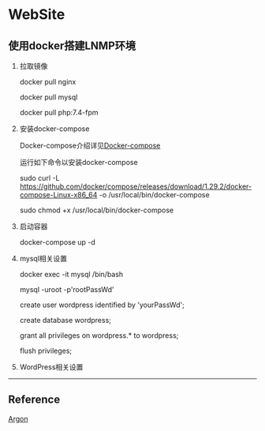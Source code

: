 # WebSite

## 使用docker搭建LNMP环境

1. 拉取镜像
    
    docker pull nginx
    
    docker pull mysql
    
    docker pull php:7.4-fpm

2. 安装docker-compose

    Docker-compose介绍详见[Docker-compose](https://github.com/docker/compose/)
    
    运行如下命令以安装docker-compose

    sudo curl -L https://github.com/docker/compose/releases/download/1.29.2/docker-compose-Linux-x86_64 -o /usr/local/bin/docker-compose

    sudo chmod +x /usr/local/bin/docker-compose

3. 启动容器

    docker-compose up -d
    
4. mysql相关设置

    docker exec -it mysql /bin/bash
    
    mysql -uroot -p'rootPassWd'
    
    create user wordpress identified by 'yourPassWd';
    
    create database wordpress;
    
    grant all privileges on wordpress.* to wordpress;
    
    flush privileges;
    
5. WordPress相关设置
    

---
## Reference

[Argon](https://github.com/solstice23/argon-theme)


